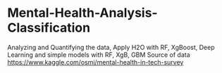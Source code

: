 # Mental-Health-Analysis-Classification
Analyzing and Quantifying the data, Apply H2O with RF, XgBoost, Deep Learning and simple models with RF, XgB, GBM
 Source of data https://www.kaggle.com/osmi/mental-health-in-tech-survey
